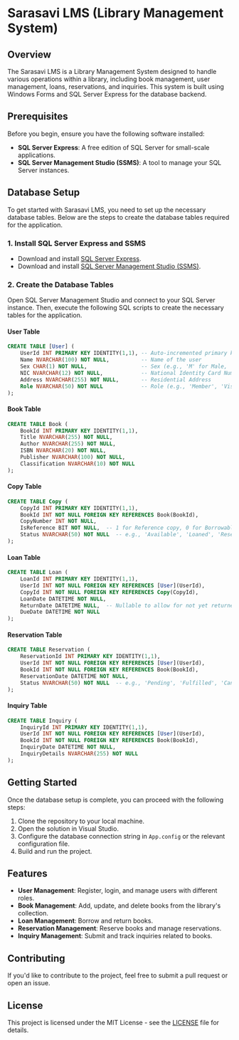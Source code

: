 # Sarasavi LMS (Library Management System)

## Overview

The Sarasavi LMS is a Library Management System designed to handle various operations within a library, including book management, user management, loans, reservations, and inquiries. This system is built using Windows Forms and SQL Server Express for the database backend.

## Prerequisites

Before you begin, ensure you have the following software installed:

- **SQL Server Express**: A free edition of SQL Server for small-scale applications.
- **SQL Server Management Studio (SSMS)**: A tool to manage your SQL Server instances.

## Database Setup

To get started with Sarasavi LMS, you need to set up the necessary database tables. Below are the steps to create the database tables required for the application.

### 1. Install SQL Server Express and SSMS

- Download and install [SQL Server Express](https://www.microsoft.com/en-us/sql-server/sql-server-downloads).
- Download and install [SQL Server Management Studio (SSMS)](https://docs.microsoft.com/en-us/sql/ssms/download-sql-server-management-studio-ssms).

### 2. Create the Database Tables

Open SQL Server Management Studio and connect to your SQL Server instance. Then, execute the following SQL scripts to create the necessary tables for the application.

#### User Table

```sql
CREATE TABLE [User] (
    UserId INT PRIMARY KEY IDENTITY(1,1), -- Auto-incremented primary key
    Name NVARCHAR(100) NOT NULL,          -- Name of the user
    Sex CHAR(1) NOT NULL,                 -- Sex (e.g., 'M' for Male, 'F' for Female)
    NIC NVARCHAR(12) NOT NULL,            -- National Identity Card Number
    Address NVARCHAR(255) NOT NULL,       -- Residential Address
    Role NVARCHAR(50) NOT NULL            -- Role (e.g., 'Member', 'Visitor', etc.)
);
```

#### Book Table

```sql
CREATE TABLE Book (
    BookId INT PRIMARY KEY IDENTITY(1,1),
    Title NVARCHAR(255) NOT NULL,
    Author NVARCHAR(255) NOT NULL,
    ISBN NVARCHAR(20) NOT NULL,
    Publisher NVARCHAR(100) NOT NULL,
    Classification NVARCHAR(10) NOT NULL
);
```

#### Copy Table

```sql
CREATE TABLE Copy (
    CopyId INT PRIMARY KEY IDENTITY(1,1),
    BookId INT NOT NULL FOREIGN KEY REFERENCES Book(BookId),
    CopyNumber INT NOT NULL,
    IsReference BIT NOT NULL,  -- 1 for Reference copy, 0 for Borrowable copy
    Status NVARCHAR(50) NOT NULL  -- e.g., 'Available', 'Loaned', 'Reserved'
);
```

#### Loan Table

```sql
CREATE TABLE Loan (
    LoanId INT PRIMARY KEY IDENTITY(1,1),
    UserId INT NOT NULL FOREIGN KEY REFERENCES [User](UserId),
    CopyId INT NOT NULL FOREIGN KEY REFERENCES Copy(CopyId),
    LoanDate DATETIME NOT NULL,
    ReturnDate DATETIME NULL,  -- Nullable to allow for not yet returned books
    DueDate DATETIME NOT NULL
);
```

#### Reservation Table

```sql
CREATE TABLE Reservation (
    ReservationId INT PRIMARY KEY IDENTITY(1,1),
    UserId INT NOT NULL FOREIGN KEY REFERENCES [User](UserId),
    BookId INT NOT NULL FOREIGN KEY REFERENCES Book(BookId),
    ReservationDate DATETIME NOT NULL,
    Status NVARCHAR(50) NOT NULL  -- e.g., 'Pending', 'Fulfilled', 'Cancelled'
);
```

#### Inquiry Table

```sql
CREATE TABLE Inquiry (
    InquiryId INT PRIMARY KEY IDENTITY(1,1),
    UserId INT NOT NULL FOREIGN KEY REFERENCES [User](UserId),
    BookId INT NOT NULL FOREIGN KEY REFERENCES Book(BookId),
    InquiryDate DATETIME NOT NULL,
    InquiryDetails NVARCHAR(255) NOT NULL
);
```

## Getting Started

Once the database setup is complete, you can proceed with the following steps:

1. Clone the repository to your local machine.
2. Open the solution in Visual Studio.
3. Configure the database connection string in `App.config` or the relevant configuration file.
4. Build and run the project.

## Features

- **User Management**: Register, login, and manage users with different roles.
- **Book Management**: Add, update, and delete books from the library's collection.
- **Loan Management**: Borrow and return books.
- **Reservation Management**: Reserve books and manage reservations.
- **Inquiry Management**: Submit and track inquiries related to books.

## Contributing

If you'd like to contribute to the project, feel free to submit a pull request or open an issue.

## License

This project is licensed under the MIT License - see the [LICENSE](LICENSE) file for details.
